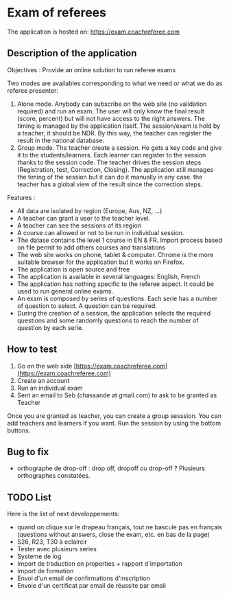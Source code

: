# Exam of referees

The application is hosted on: https://exam.coachreferee.com

## Description of the application

Objectives : Provide an online solution to run referee exams

Two modes are availables corresponding to what we need or what we do as referee presenter:

1. Alone mode. Anybody can subscribe on the web site (no validation required) and run an exam. The user will only know the final result (score, percent) but will not have access to the right answers. The timing is managed by the application itself. The session/exam is hold by a teacher, it should be NDR. By this way, the teacher can register the result in the national database.
2. Group mode. The teacher create a session. He gets a key code and give it to the students/learners. Each learner can register to the session thanks to the session code. The teacher drives the session steps (Registration, test, Correction, Closing). The application still manages the timing of the session but it can do it manually in any case. the teacher has a global view of the result since the correction steps.

Features :

* All data are isolated by region (Europe, Aus, NZ, ...)
* A teacher can grant a user to the teacher level.
* A teacher can see the sessions of its region
* A course can allowed or not to be run in individual session.
* The datase contains the level 1 course in EN & FR. Import process based on file permit to add others courses and translations
* The web site works on phone, tablet & computer. Chrome is the more suitable browser for the application but it works on Firefox.
* The application is open source and free
* The application is available in several languages: English, French
* The application has nothing specific to the referee aspect. It could be used to run general online exams.
* An exam is composed by series of questions. Each serie has a number of question to select. A question can be required.
* During the creation of a session, the application selects the required questions and some randomly questions to reach the number of question by each serie.

## How to test

1. Go on the web side [https://exam.coachreferee.com](https://exam.coachreferee.com)
2. Create an account
3. Run an individual exam
4. Sent an email to Seb (chassande at gmail.com) to ask to be granted as Teacher

Once you are granted as teacher, you can create a group sesssion. You can add teachers and learners if you want. Run the session by using the bottom buttons.

## Bug to fix

* orthographe de drop-off : drop off, dropoff ou drop-off ? Plusieurs orthographes constatées.

## TODO List

Here is the list of next developpements:

* quand on clique sur le drapeau français, tout ne bascule pas en français (questions without answers, close the exam, etc. en bas de la page)
* S26, R23, T30 à eclaircir
* Tester avec plusieurs series
* Systeme de log
* Import de traduction en properties + rapport d'importation
* Import de formation
* Envoi d'un email de confirmations d'inscription
* Envoie d'un certificat par email de réussite par email
